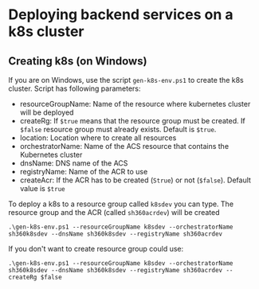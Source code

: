 # Deploying backend services on a k8s cluster

## Creating k8s (on Windows)

If you are on Windows, use the script `gen-k8s-env.ps1` to create the k8s cluster. Script has following parameters:

* resourceGroupName: Name of the resource where kubernetes cluster will be deployed 
* createRg: If `$true` means that the resource group must be created. If `$false` resource group must already exists. Default is `$true`.
* location: Location where to create all resources 
* orchestratorName: Name of the ACS resource that contains the Kubernetes cluster
* dnsName: DNS name of the ACS
* registryName: Name of the ACR to use
* createAcr: If the ACR has to be created (`Strue`) or not (`$false`). Default value is `$true`

To deploy a k8s to a resource group called `k8sdev` you can type. The resource group and the ACR (called `sh360acrdev`) will be created

```
.\gen-k8s-env.ps1 --resourceGroupName k8sdev --orchestratorName sh360k8sdev --dnsName sh360k8sdev --registryName sh360acrdev
```

If you don't want to create resource group could use:

```
.\gen-k8s-env.ps1 --resourceGroupName k8sdev --orchestratorName sh360k8sdev --dnsName sh360k8sdev --registryName sh360acrdev --createRg $false
```


